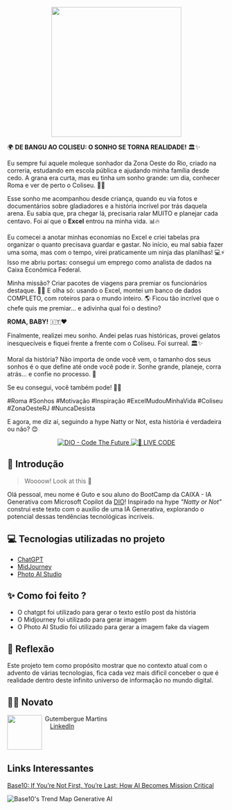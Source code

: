 <p align="center">
<img 
    src=".github/imagem-github-planilha.png"
    width="300"
/>
</p>

🌍 **DE BANGU AO COLISEU: O SONHO SE TORNA REALIDADE!** 🏛️✨  

Eu sempre fui aquele moleque sonhador da Zona Oeste do Rio, criado na correria, estudando em escola pública e ajudando minha família desde cedo. A grana era curta, mas eu tinha um sonho grande: um dia, conhecer Roma e ver de perto o Coliseu. 💭✨ 

Esse sonho me acompanhou desde criança, quando eu via fotos e documentários sobre gladiadores e a história incrível por trás daquela arena. Eu sabia que, pra chegar lá, precisaria ralar MUITO e planejar cada centavo. Foi aí que o **Excel** entrou na minha vida. 📊🔥  

Eu comecei a anotar minhas economias no Excel e criei tabelas pra organizar o quanto precisava guardar e gastar. No início, eu mal sabia fazer uma soma, mas com o tempo, virei praticamente um ninja das planilhas! 💻⚡ Isso me abriu portas: consegui um emprego como analista de dados na Caixa Econômica Federal.  

Minha missão? Criar pacotes de viagens para premiar os funcionários destaque. 🚀💼 E olha só: usando o Excel, montei um banco de dados COMPLETO, com roteiros para o mundo inteiro. 🌎 Ficou tão incrível que o chefe quis me premiar... e adivinha qual foi o destino?  

**ROMA, BABY!** 🇮🇹❤️  

Finalmente, realizei meu sonho. Andei pelas ruas históricas, provei gelatos inesquecíveis e fiquei frente a frente com o Coliseu. Foi surreal. 🏛️✨  

Moral da história? Não importa de onde você vem, o tamanho dos seus sonhos é o que define até onde você pode ir. Sonhe grande, planeje, corra atrás... e confie no processo. 🙌  

Se eu consegui, você também pode! 🚀💡  

#Roma #Sonhos #Motivação #Inspiração #ExcelMudouMinhaVida #Coliseu #ZonaOesteRJ #NuncaDesista

E agora, me diz aí, seguindo a hype Natty or Not, esta história é verdadeira ou não? 😊

<p align="center">
<a href="https://dio.me/">
    <img 
        src="https://img.shields.io/badge/DIO-Code_The_Future-28DA77?logo=youtube" 
        alt="DIO - Code The Future">
</a>
<a href="https://dio.me/">
<img 
    src="https://img.shields.io/badge/🔴_LIVE_CODE-FF5E72" 
    alt="🔴 LIVE CODE">
</a>
</p>


## 🚀 Introdução

> Woooow! Look at this 👀

Olá pessoal, meu nome é Guto e sou aluno do BootCamp da CAIXA - IA Generativa com Microsoft Copilot da [DIO](https://dio.me)! Inspirado na hype _"Natty or Not"_ construi este texto com o auxilio de uma IA Generativa, explorando o potencial dessas tendências tecnológicas incríveis.

## 💻 Tecnologias utilizadas no projeto

- [ChatGPT](https://chat.openai.com/) 
- [MidJourney](https://www.midjourney.com/app/)
- [Photo AI Studio](https://www.photoaistudio.com/pt/)

## ✨ Como foi feito ?

- O chatgpt foi utilizado para gerar o texto estilo post da história
- O Midjourney foi utilizado para gerar imagem
- O Photo AI Studio foi utilizado para gerar a imagem fake da viagem


## 💭 Reflexão

Este projeto tem como propósito mostrar que no contexto atual com o advento de várias tecnologias, fica cada vez mais dificil conceber o que é realidade dentro deste infinito universo de informação no mundo digital.

## 👨‍💻 Novato

<p>
    <img 
      align=left 
      margin=10 
      width=80 
      src="https://cdn.jsdelivr.net/gh/alohe/avatars/png/memo_30.png"
    />
    <p>&nbspGutembergue Martins<br>&nbsp
    &nbsp;
    <a 
        href="<a href="https://www.linkedin.com/in/gutembergue-martins-38336a59" target="_blank">LinkedIn</a>
    </p>
<br/><br/>


## Links Interessantes

[Base10: If You’re Not First, You’re Last: How AI Becomes Mission Critical](https://base10.vc/post/generative-ai-mission-critical/)

![Base10's Trend Map Generative AI](https://github.com/digitalinnovationone/lab-natty-or-not/assets/730492/f4df26e8-f8f7-4419-8252-c69d73ea930c)
